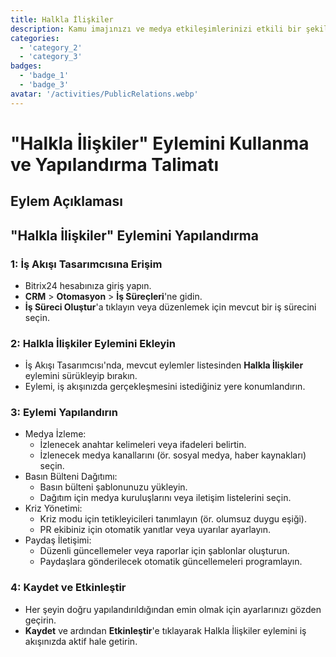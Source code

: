 ```yaml
---
title: Halkla İlişkiler
description: Kamu imajınızı ve medya etkileşimlerinizi etkili bir şekilde yönetin.
categories: 
  - 'category_2'
  - 'category_3'
badges: 
  - 'badge_1'
  - 'badge_3'
avatar: '/activities/PublicRelations.webp'
---
```

# "Halkla İlişkiler" Eylemini Kullanma ve Yapılandırma Talimatı

## Eylem Açıklaması

## **"Halkla İlişkiler" Eylemini Yapılandırma**

### 1: İş Akışı Tasarımcısına Erişim
- Bitrix24 hesabınıza giriş yapın.
- **CRM** > **Otomasyon** > **İş Süreçleri**'ne gidin.
- **İş Süreci Oluştur**'a tıklayın veya düzenlemek için mevcut bir iş sürecini seçin.

### 2: Halkla İlişkiler Eylemini Ekleyin
- İş Akışı Tasarımcısı'nda, mevcut eylemler listesinden **Halkla İlişkiler** eylemini sürükleyip bırakın.
- Eylemi, iş akışınızda gerçekleşmesini istediğiniz yere konumlandırın.

### 3: Eylemi Yapılandırın
- Medya İzleme:
  - İzlenecek anahtar kelimeleri veya ifadeleri belirtin.
  - İzlenecek medya kanallarını (ör. sosyal medya, haber kaynakları) seçin.
- Basın Bülteni Dağıtımı:
  - Basın bülteni şablonunuzu yükleyin.
  - Dağıtım için medya kuruluşlarını veya iletişim listelerini seçin.
- Kriz Yönetimi:
  - Kriz modu için tetikleyicileri tanımlayın (ör. olumsuz duygu eşiği).
  - PR ekibiniz için otomatik yanıtlar veya uyarılar ayarlayın.
- Paydaş İletişimi:
  - Düzenli güncellemeler veya raporlar için şablonlar oluşturun.
  - Paydaşlara gönderilecek otomatik güncellemeleri programlayın.

### 4: Kaydet ve Etkinleştir
- Her şeyin doğru yapılandırıldığından emin olmak için ayarlarınızı gözden geçirin.
- **Kaydet** ve ardından **Etkinleştir**'e tıklayarak Halkla İlişkiler eylemini iş akışınızda aktif hale getirin.
